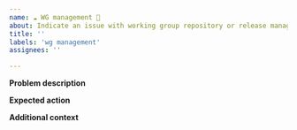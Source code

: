 ```yaml
---
name: ☁ WG management 🎂
about: Indicate an issue with working group repository or release management
title: ''
labels: 'wg management'
assignees: ''

---
```


**Problem description**
<!-- A clear and concise description of what the problem is.  -->

**Expected action**
<!-- A clear and concise description of what should be done. -->


**Additional context**
<!-- Add any other context of the management issue e.g. reference documents. -->
